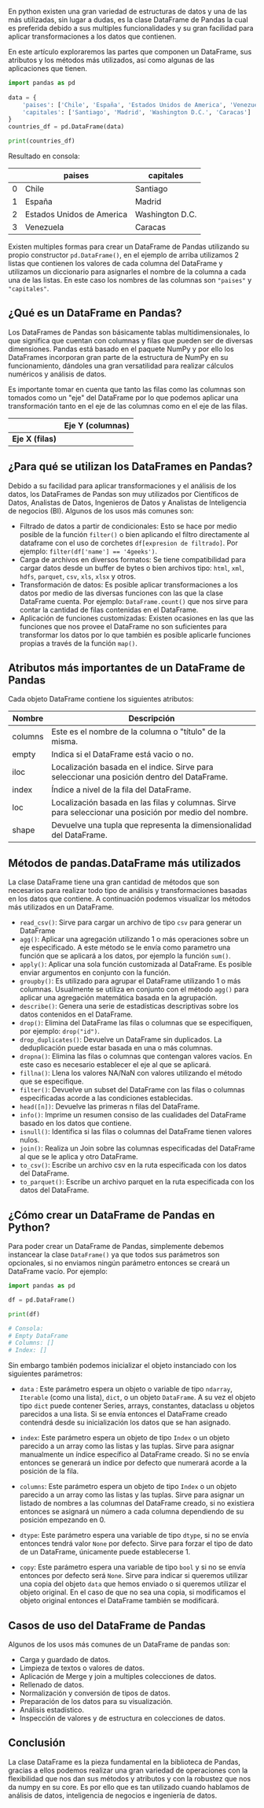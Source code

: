 En python existen una gran variedad de estructuras de datos y una de las más utilizadas, sin lugar a dudas, es la clase DataFrame de Pandas la cual es preferida debido a sus multiples funcionalidades y su gran facilidad para aplicar transformaciones a los datos que contienen.
    

En este artículo exploraremos las partes que componen un DataFrame, sus atributos y los métodos más utilizados, así como algunas de las aplicaciones que tienen.

```python
import pandas as pd
  
data = {
    'paises': ['Chile', 'España', 'Estados Unidos de America', 'Venezuela'], 
    'capitales': ['Santiago', 'Madrid', 'Washington D.C.', 'Caracas']
}
countries_df = pd.DataFrame(data)

print(countries_df) 
```

Resultado en consola:

|     | paises | capitales |
| --- | --- | --- |
| 0   | Chile | Santiago |
| 1   | España | Madrid |
| 2   | Estados Unidos de America | Washington D.C. |
| 3   | Venezuela | Caracas |

Existen multiples formas para crear un DataFrame de Pandas utilizando su propio constructor `pd.DataFrame()`, en el ejemplo de arriba utilizamos 2 listas que contienen los valores de cada columna del DataFrame y utilizamos un diccionario para asignarles el nombre de la columna a cada una de las listas. En este caso los nombres de las columnas son `"paises"` y `"capitales"`.

## ¿Qué es un DataFrame en Pandas?

Los DataFrames de Pandas son básicamente tablas multidimensionales, lo que significa que cuentan con columnas y filas que pueden ser de diversas dimensiones. Pandas está basado en el paquete NumPy y por ello los DataFrames incorporan gran parte de la estructura de NumPy en su funcionamiento, dándoles una gran versatilidad para realizar cálculos numéricos y análisis de datos.

Es importante tomar en cuenta que tanto las filas como las columnas son tomados como un "eje" del DataFrame por lo que podemos aplicar una transformación tanto en el eje de las columnas como en el eje de las filas.

|     | Eje Y (columnas) |
| --- | --- |
| **Eje X (filas)** |     |

## ¿Para qué se utilizan los DataFrames en Pandas?

Debido a su facilidad para aplicar transformaciones y el análisis de los datos, los DataFrames de Pandas son muy utilizados por Científicos de Datos, Analistas de Datos, Ingenieros de Datos y Analistas de Inteligencia de negocios (BI). Algunos de los usos más comunes son:

- Filtrado de datos a partir de condicionales: Esto se hace por medio posible de la función `filter()` o bien aplicando el filtro directamente al dataframe con el uso de corchetes `df[expresion de filtrado]`. Por ejemplo: `filter(df['name'] == '4geeks')`.
- Carga de archivos en diversos formatos: Se tiene compatibilidad para cargar datos desde un buffer de bytes o bien archivos tipo: `html`, `xml`, `hdfs`, `parquet`, `csv`, `xls`, `xlsx` y otros.
- Transformación de datos: Es posible aplicar transformaciones a los datos por medio de las diversas funciones con las que la clase DataFrame cuenta. Por ejemplo: `DataFrame.count()` que nos sirve para contar la cantidad de filas contenidas en el DataFrame.
- Aplicación de funciones customizadas: Existen ocasiones en las que las funciones que nos provee el DataFrame no son suficientes para transformar los datos por lo que también es posible aplicarle funciones propias a través de la función `map()`.

## Atributos más importantes de un DataFrame de Pandas

Cada objeto DataFrame contiene los siguientes atributos:

| Nombre | Descripción |
| --- | --- |
| columns | Este es el nombre de la columna o "título" de la misma. |
| empty | Indica si el DataFrame está vacio o no. |
| iloc | Localización basada en el indice. Sirve para seleccionar una posición dentro del DataFrame. |
| index | Índice a nivel de la fila del DataFrame. |
| loc | Localización basada en las filas y columnas. Sirve para seleccionar una posición por medio del nombre. |
| shape | Devuelve una tupla que representa la dimensionalidad del DataFrame. |

## Métodos de pandas.DataFrame más utilizados

La clase DataFrame tiene una gran cantidad de métodos que son necesarios para realizar todo tipo de análisis y transformaciones basadas en los datos que contiene. A continuación podemos visualizar los métodos más utilizados en un DataFrame.

- `read_csv()`: Sirve para cargar un archivo de tipo `csv` para generar un DataFrame
- `agg()`: Aplicar una agregación utilizando 1 o más operaciones sobre un eje especificado. A este método se le envía como parametro una función que se aplicará a los datos, por ejemplo la función `sum()`.
- `apply()`: Aplicar una sola función customizada al DataFrame. Es posible enviar argumentos en conjunto con la función.
- `groupby()`: Es utilizado para agrupar el DataFrame utilizando 1 o más columnas. Usualmente se utiliza en conjunto con el método `agg()` para aplicar una agregación matemática basada en la agrupación.
- `describe()`: Genera una serie de estadísticas descriptivas sobre los datos contenidos en el DataFrame.
- `drop()`: Elimina del DataFrame las filas o columnas que se especifiquen, por ejemplo: `drop("id")`.
- `drop_duplicates()`: Devuelve un DataFrame sin duplicados. La deduplicación puede estar basada en una o más columnas.
- `dropna()`: Elimina las filas o columnas que contengan valores vacíos. En este caso es necesario establecer el eje al que se aplicará.
- `fillna()`: Llena los valores NA/NaN con valores utilizando el método que se especifique.
- `filter()`: Devuelve un subset del DataFrame con las filas o columnas especificadas acorde a las condiciones establecidas.
- `head([n])`: Devuelve las primeras n filas del DataFrame.
- `info()`: Imprime un resumen consiso de las cualidades del DataFrame basado en los datos que contiene.
- `isnull()`: Identifica si las filas o columnas del DataFrame tienen valores nulos.
- `join()`: Realiza un Join sobre las columnas especificadas del DataFrame al que se le aplica y otro DataFrame.
- `to_csv()`: Escribe un archivo csv en la ruta especificada con los datos del DataFrame.
- `to_parquet()`: Escribe un archivo parquet en la ruta especificada con los datos del DataFrame.

## ¿Cómo crear un DataFrame de Pandas en Python?

Para poder crear un DataFrame de Pandas, simplemente debemos instancear la clase `DataFrame()` ya que todos sus parámetros son opcionales, si no enviamos ningún parámetro entonces se creará un DataFrame vacío. Por ejemplo:

```python
import pandas as pd

df = pd.DataFrame()

print(df)

# Consola:
# Empty DataFrame
# Columns: []
# Index: []
```

Sin embargo también podemos inicializar el objeto instanciado con los siguientes parámetros:

- `data` :
    Este parámetro espera un objeto o variable de tipo `ndarray`, `Iterable` (como una lista), `dict`, o un objeto `DataFrame`. A su vez el objeto tipo `dict` puede contener Series, arrays, constantes, dataclass u objetos parecidos a una lista. Si se envía entonces el DataFrame creado contendrá desde su inicialización los datos que se han asignado.
    
- `index`:
    Este parámetro espera un objeto de tipo `Index` o un objeto parecido a un array como las listas y las tuplas. Sirve para asignar manualmente un índice específico al DataFrame creado. Si no se envía entonces se generará un índice por defecto que numerará acorde a la posición de la fila.
    
- `columns`:
    Este parámetro espera un objeto de tipo `Index` o un objeto parecido a un array como las listas y las tuplas. Sirve para asignar un listado de nombres a las columnas del DataFrame creado, si no existiera entonces se asignará un número a cada columna dependiendo de su posición empezando en 0.
    
- `dtype`:
    Este parámetro espera una variable de tipo `dtype`, si no se envía entonces tendrá valor `None` por defecto. Sirve para forzar el tipo de dato de un DataFrame, únicamente puede establecerse 1.
    
- `copy`:
    Este parámetro espera una variable de tipo `bool` y si no se envía entonces por defecto será `None`. Sirve para indicar si queremos utilizar una copia del objeto `data` que hemos enviado o si queremos utilizar el objeto original. En el caso de que no sea una copia, si modificamos el objeto original entonces el DataFrame también se modificará.
    

## Casos de uso del DataFrame de Pandas

Algunos de los usos más comunes de un DataFrame de pandas son:

- Carga y guardado de datos.
- Limpieza de textos o valores de datos.
- Aplicación de Merge y join a multiples colecciones de datos.
- Rellenado de datos.
- Normalización y conversión de tipos de datos.
- Preparación de los datos para su visualización.
- Análisis estadístico.
- Inspección de valores y de estructura en colecciones de datos.

## Conclusión

La clase DataFrame es la pieza fundamental en la biblioteca de Pandas, gracias a ellos podemos realizar una gran variedad de operaciones con la flexibilidad que nos dan sus métodos y atributos y con la robustez que nos da numpy en su core. Es por ello que es tan utilizado cuando hablamos de análisis de datos, inteligencia de negocios e ingeniería de datos.
